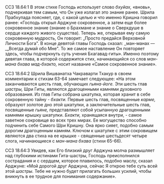 ССЗ 18.64:1	В этом стихе Господь использует слово _бхуйах,_ «вновь», подчеркивая тем самым, что Он уже излагал это знание ранее. Шрила Прабхупада поясняет, где, с какой целью и что именно Кришна говорил ранее: «Господь открыл Арджуне сокровенное, а затем еще более сокровенное знание (знание о Брахмане и знание о Сверхдуше в сердце каждого живого существа). Теперь же, открывая ему самую сокровенную мудрость, Он говорит: „Просто предайся Верховной Личности Бога". В конце девятой главы Господь сказал: _ман-манах — _„Всегда думай обо Мне". То же самое наставление Он повторяет здесь, чтобы подчеркнуть суть учения Бхагавад-гиты». Именно поэтому девятая глава, в которой содержится стих, начинающийся со слов _ман-мана бхава мад-бхакто,_ носит название «Самое сокровенное знание».

ССЗ 18.64:2	Шрила Вишванатха Чакраварти Тхакур в своем комментарии к стихам 63-64 замечает следующее: «На этом заканчиваются шесть глав, обучающих _гьяна-йоге._ Эти шесть глав _шастры,_ Шри Гиты, являются драгоценными камнями духовного образования. Из глав Гиты собрана шкатулка, которая хранит в себе сокровенную тайну - _бхакти._ Первые шесть глав, посвященные _карме,_ образуют золотое дно этой шкатулки, а заключительные шесть глав, посвященные _гьяне,_ представляют собой усыпанную драгоценными камнями крышку шкатулки. _Бхакти,_ хранящаяся внутри, - самое заветное сокровище во всех трех мирах. Ее могущество способно подчинить себе Самого Шри Кришну. Она ярко сияет, подобно самым дорогим драгоценным камням. Ключом к шкатулке с этим сокровищем являются два стиха на ее крышке - священные шестьдесят четыре слога, начинающиеся с _ман-мана бхава_ (стихи 65-66).

ССЗ 18.64:3	Увидев, как Его близкий друг Арджуна молча размышляет над глубокими истинами Гита-шастры, Господь преисполнился сострадания и с сердцем, которое плавилось, подобно маслу, сказал Арджуне: «Мой дорогой друг Арджуна, сейчас Я открою тебе суть всей этой _шастры._ Тебе не нужно будет прилагать больших усилий, чтобы вникнуть в ее трудное для понимания содержание».